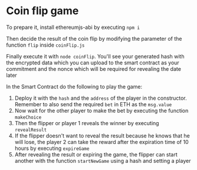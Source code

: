 # Coin flip game

To prepare it, install ethereumjs-abi by executing `npm i`

Then decide the result of the coin flip by modifying the parameter of the function `flip` inside `coinFlip.js`

Finally execute it with `node coinFlip`. You'll see your generated hash with the encrypted data which you can upload to the smart contract as your commitment and the nonce which will be required for revealing the date later

In the Smart Contract do the following to play the game:
1. Deploy it with the `hash` and the `address` of the player in the constructor. Remember to also send the required `bet` in ETH as the `msg.value`
2. Now wait for the other player to make the bet by executing the function `makeChoice`
3. Then the flipper or player 1 reveals the winner by executing `revealResult`
4. If the flipper doesn't want to reveal the result because he knows that he will lose, the player 2 can take the reward after the expiration time of 10 hours by executing `expireGame`
5. After revealing the result or expiring the game, the flipper can start another with the function `startNewGame` using a hash and setting a player
